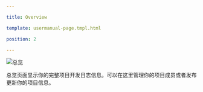 ---
title: Overview
template: usermanual-page.tmpl.html
position: 2
---

![总览][1]

总览页面显示你的完整项目开发日志信息。可以在这里管理你的项目成员或者发布更新你的项目信息。

[1]: /images/platform/dashboard_overview.png

